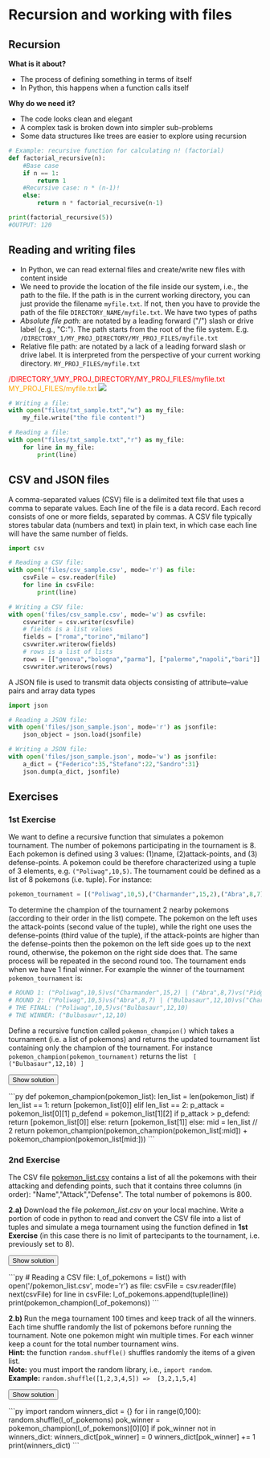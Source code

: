 # Recursion and working with files

## Recursion

**What is it about?**  

* The process of defining something in terms of itself
* In Python, this happens when a function calls itself

**Why do we need it?**  

* The code looks clean and elegant  
* A complex task is broken down into simpler sub-problems  
* Some data structures like trees are easier to explore using recursion

```py
# Example: recursive function for calculating n! (factorial)
def factorial_recursive(n):
    #Base case
    if n == 1:
        return 1
    #Recursive case: n * (n-1)!
    else:
        return n * factorial_recursive(n-1)

print(factorial_recursive(5))
#OUTPUT: 120
```


## Reading and writing files

* In Python, we can read external files and create/write new files with content inside
* We need to provide the location of the file inside our system, i.e., the path to the file. If the path is in the current working directory, you can just provide the filename <code class="py">myfile.txt</code>. If not, then you have to provide the path of the file <code class="py">DIRECTORY_NAME/myfile.txt</code>. We have two types of paths
* *Absolute file path:* are notated by a leading forward ("/") slash or drive label (e.g., "C:"). The path starts from the root of the file system. E.g. <code class="py">/DIRECTORY_1/MY_PROJ_DIRECTORY/MY_PROJ_FILES/myfile.txt</code>
* Relative file path:</u> are notated by a lack of a leading forward slash or drive label. It is interpreted from the perspective of your current working directory. <code class="py">MY_PROJ_FILES/myfile.txt</code>

<span style="color:red">/DIRECTORY_1/MY_PROJ_DIRECTORY/MY_PROJ_FILES/myfile.txt</span>  
<span style="color:orange">MY_PROJ_FILES/myfile.txt</span>
<img src="../img/paths.png">

```py
# Writing a file:
with open("files/txt_sample.txt","w") as my_file:
    my_file.write("the file content!")

# Reading a file:
with open("files/txt_sample.txt","r") as my_file:
    for line in my_file:
        print(line)
```

## CSV and JSON files

A comma-separated values (CSV) file is a delimited text file that uses a comma to separate values. Each line of the file is a data record. Each record consists of one or more fields, separated by commas. A CSV file typically stores tabular data (numbers and text) in plain text, in which case each line will have the same number of fields.

```py
import csv

# Reading a CSV file:
with open('files/csv_sample.csv', mode='r') as file:
    csvFile = csv.reader(file)
    for line in csvFile:
        print(line)

# Writing a CSV file:
with open('files/csv_sample.csv', mode='w') as csvfile:
    csvwriter = csv.writer(csvfile)
    # fields is a list values
    fields = ["roma","torino","milano"]
    csvwriter.writerow(fields)
    # rows is a list of lists
    rows = [["genova","bologna","parma"], ["palermo","napoli","bari"]]
    csvwriter.writerows(rows)
```

A JSON file is used to transmit data objects consisting of attribute–value pairs and array data types

```py
import json

# Reading a JSON file:
with open('files/json_sample.json', mode='r') as jsonfile:
    json_object = json.load(jsonfile)

# Writing a JSON file:
with open('files/json_sample.json', mode='w') as jsonfile:
    a_dict = {"Federico":35,"Stefano":22,"Sandro":31}
    json.dump(a_dict, jsonfile)
```

## Exercises

### 1st Exercise
We want to define a recursive function that simulates a pokemon tournament. The number of pokemons participating in the tournament is 8. Each pokemon is defined using 3 values: (1)name, (2)attack-points, and (3) defense-points. A pokemon could be therefore characterized using a tuple of 3 elements, e.g. <code class="py">("Poliwag",10,5)</code>. The tournament could be defined as a list of 8 pokemons (i.e. tuple). For instance:
```py
pokemon_tournament = [("Poliwag",10,5),("Charmander",15,2),("Abra",8,7),("Pidgey",4,5),("Goldeen",6,8),("Bulbasaur",12,10),("Charmeleon",18,8),("Psyduck",3,4)]
```

To determine the champion of the tournament 2 nearby pokemons (according to their order in the list) compete. The pokemon on the left uses the attack-points (second value of the tuple), while the right one uses the defense-points (third value of the tuple), if the attack-points are higher than the defense-points then the pokemon on the left side goes up to the next round, otherwise, the pokemon on the right side does that. The same process will be repeated in the second round too. The tournament ends when we have 1 final winner. For example the winner of the tournament <code class="py">pokemon_tournament</code> is:

```py
# ROUND 1: ("Poliwag",10,5)vs("Charmander",15,2) | ("Abra",8,7)vs("Pidgey",4,5) | ("Goldeen",6,8)vs("Bulbasaur",12,10) | ("Charmeleon",18,8)vs("Psyduck",3,4)
# ROUND 2: ("Poliwag",10,5)vs("Abra",8,7) | ("Bulbasaur",12,10)vs("Charmeleon",18,8)
# THE FINAL: ("Poliwag",10,5)vs("Bulbasaur",12,10)
# THE WINNER: ("Bulbasaur",12,10)
```

Define a recursive function called <code class="py">pokemon_champion()</code> which takes a tournament (i.e. a list of pokemons) and returns the updated tournament list containing only the champion of the tournament. For instance <code class="py">pokemon_champion(pokemon_tournament)</code> returns the list <code class="py"> [ ("Bulbasaur",12,10) ] </code>

<button class="toggle-solution btn btn-light" onclick="toggle_click(this,'sol_5_1')">Show solution</button>
<div class="solution-code" id="sol_5_1">
```py
def pokemon_champion(pokemon_list):
    len_list = len(pokemon_list)
    if len_list == 1:
        return [pokemon_list[0]]
    elif len_list == 2:
        p_attack = pokemon_list[0][1]
        p_defend = pokemon_list[1][2]
        if p_attack > p_defend:
            return [pokemon_list[0]]
        else:
            return [pokemon_list[1]]
    else:
        mid = len_list // 2
        return pokemon_champion(pokemon_champion(pokemon_list[:mid]) + pokemon_champion(pokemon_list[mid:]))
```
</div>

### 2nd Exercise
The CSV file [pokemon_list.csv](https://github.com/comp-think/comp-think.github.io/tree/master/laboratory/data/pokemon_list.csv) contains a list of all the pokemons with their attacking and defending points, such that it contains three columns (in order): "Name","Attack","Defense". The total number of pokemons is 800.

**2.a)** Download the file *pokemon_list.csv* on your local machine. Write a portion of code in python to read and convert the CSV file into a list of tuples and simulate a mega tournament using the function defined in **1st Exercise** (in this case there is no limit of partecipants to the tournament, i.e. previously set to 8).  

<button class="toggle-solution btn btn-light" onclick="toggle_click(this,'sol_5_2a')">Show solution</button>
<div class="solution-code" id="sol_5_2a">
```py
# Reading a CSV file:
l_of_pokemons = list()
with open('<RELATIVE-PATH>/pokemon_list.csv', mode='r') as file:
    csvFile = csv.reader(file)
    next(csvFile)
    for line in csvFile:
        l_of_pokemons.append(tuple(line))
print(pokemon_champion(l_of_pokemons))
```
</div>

**2.b)** Run the mega tournament 100 times and keep track of all the winners. Each time shuffle randomly the list of pokemons before running the tournament. Note one pokemon might win multiple times. For each winner keep a count for the total number tournament wins.  
**Hint:** the function `random.shuffle()` shuffles randomly the items of a given list.  
**Note:** you must import the random library, i.e., `import random`.  
**Example:** `random.shuffle([1,2,3,4,5]) =>  [3,2,1,5,4]`

<button class="toggle-solution btn btn-light" onclick="toggle_click(this,'sol_5_2b')">Show solution</button>
<div class="solution-code" id="sol_5_2b">
```py
import random
winners_dict = {}
for i in range(0,100):
  random.shuffle(l_of_pokemons)
  pok_winner = pokemon_champion(l_of_pokemons)[0][0]
  if pok_winner not in winners_dict:
    winners_dict[pok_winner] = 0
  winners_dict[pok_winner] += 1
print(winners_dict)
```
</div>